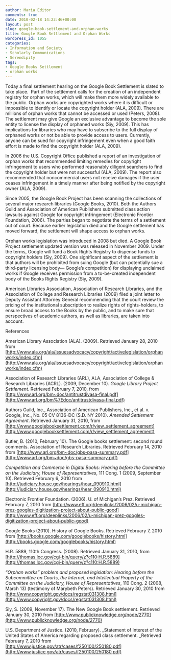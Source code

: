 ```yaml
---
author: Maria Editor
comments: true
date: 2010-02-18 14:23:46+00:00
layout: post
slug: google-book-settlement-and-orphan-works
title: Google Book Settlement and Orphan Works
wordpress_id: 1055
categories:
- Information and Society
- Scholarly Communications
- Serendipity
tags:
- Google Books Settlement
- orphan works
---
```


Today a final settlement hearing on the Google Book Settlement is slated to take place.  Part of the settlement calls for the creation of an independent registry for orphan works, which will make them more widely available to the public. Orphan works are copyrighted works where it is difficult or impossible to identify or locate the copyright holder (ALA, 2009). There are millions of orphan works that cannot be accessed or used (Peters, 2008). The settlement may give Google an exclusive advantage to become the sole entity to license the display of orphaned works (Siy, 2009). This has implications for libraries who may have to subscribe to the full display of orphaned works or not be able to provide access to users. Currently, anyone can be sued for copyright infringement even when a good faith effort is made to find the copyright holder (ALA, 2009).

In 2006 the U.S. Copyright Office published a report of an investigation of orphan works that recommended limiting remedies for copyright infringement to users who performed reasonably diligent searchers to find the copyright holder but were not successful (ALA, 2009). The report also recommended that noncommercial users not receive damages if the user ceases infringement in a timely manner after being notified by the copyright owner (ALA, 2009).

Since 2005, the Google Book Project has been scanning the collections of several major research libraries (Google Books, 2010). Both the Authors Guild and Association of American Publishers submitted class action lawsuits against Google for copyright infringement (Electronic Frontier Foundation, 2006). The parties began to negotiate the terms of a settlement out of court. Because earlier legislation died and the Google settlement has moved forward, the settlement will shape access to orphan works.

Orphan works legislation was introduced in 2008 but died. A Google Book Project settlement updated version was released in November 2009. Under the terms, Google will fund a Book Rights Registry to dispense funds to copyright holders (Siy, 2009). One significant aspect of the settlement is that authors will be prohibited from suing Google (but can potentially sue a third-party licensing body— Google’s competition) for displaying unclaimed works if Google receives permission from a to-be-created independent body of the Books Rights Registry (Siy, 2009).

American Libraries Association, Association of Research Libraries, and the Association of College and Research Libraries (2009) filed a joint letter to Deputy Assistant Attorney General recommending that the court review the pricing of the institutional subscription to realize rights of rights-holders, to ensure broad access to the Books by the public, and to make sure that perspectives of academic authors, as well as libraries, are taken into account.

References

American Library Association (ALA). (2009). Retrieved January 28, 2010 from [http://www.ala.org/ala/issuesadvocacy/copyright/activelegislation/orphanworks/index.cfm](http://www.ala.org/ala/issuesadvocacy/copyright/activelegislation/orphanworks/index.cfm)

[](http://www.googlebooksettlement.com/r/view_settlement_agreement)Association of Research Libraries (ARL), ALA, Association of College & Research Libraries (ACRL). (2009, December 10). _Google Library Project Settlement_. Retrieved February 7, 2010, from [http://www.arl.org/bm~doc/antitrustdivasa-final.pdf](http://www.arl.org/bm%7Edoc/antitrustdivasa-final.pdf)

Authors Guild, Inc., Association of American Publishers, Inc., et al. v. Google, Inc., No. 05 CV 8136-DC (S.D. NY 2010). _Amended Settlement Agreement_. Retrieved January 31, 2010, from [http://www.googlebooksettlement.com/r/view_settlement_agreement](http://www.googlebooksettlement.com/r/view_settlement_agreement)

Butler, B. (2010, February 10). The Google books settlement: second round comments. Association of Research Libraries. Retrieved February 14, 2010 from [http://www.arl.org/bm~doc/gbs-pasa-summary.pdf](http://www.arl.org/bm~doc/gbs-pasa-summary.pdf)

_Competition and Commerce in Digital Books: Hearing before the Committee on the Judiciary, House of Representatives_, 111 Cong. 1 (2009, September 10). Retrieved February 6, 2010 from [http://judiciary.house.gov/hearings/hear_090910.html](http://judiciary.house.gov/hearings/hear_090910.html)

Electronic Frontier Foundation. (2006). U. of Michigan’s Prez. Retrieved February 7, 2010 from [http://www.eff.org/deeplinks/2006/02/u-michigan-prez-googles-digitization-project-about-public-good](http://www.eff.org/deeplinks/2006/02/u-michigan-prez-googles-digitization-project-about-public-good)

Google Books (2010). History of Google Books. Retrieved February 7, 2010 from [http://books.google.com/googlebooks/history.html](http://books.google.com/googlebooks/history.html)

H.R. 5889, 110th Congress. (2008). Retrieved January 31, 2010, from [http://thomas.loc.gov/cgi-bin/query/z?c110:H.R.5889](http://thomas.loc.gov/cgi-bin/query/z?c110:H.R.5889)

_“Orphan works” problem and proposed legislation: Hearing before the Subcommittee on Courts, the Internet, and Intellectual Property of the Committee on the Judiciary, House of Representatives_, 110 Cong. 2 (2008, March 13) (testimony of Marybeth Peters). Retrieved January 30, 2010 from [http://www.copyright.gov/docs/regstat031308.html](http://www.copyright.gov/docs/regstat031308.html)

Siy, S. (2009, November 17). The New Google Book settlement. Retrieved January 30, 2010 from [http://www.publicknowledge.org/node/2770](http://www.publicknowledge.org/node/2770)

U.S. Department of Justice. (2010, February). _Statement of Interest of the United   States of America regarding proposed class settlement. _Retrieved February 7, 2010 from [http://www.justice.gov/atr/cases/f250100/250180.pdf](http://www.justice.gov/atr/cases/f250100/250180.pdf)
